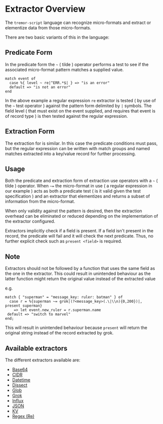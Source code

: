 # Extractor Overview 

The `tremor-script` language can recognize micro-formats and extract or elementize data from those micro-formats.

There are two basic variants of this in the language:

## Predicate Form

In the predicate form the `~` ( tilde ) operator performs a test to see if the
associated micro-format pattern matches a supplied value.

```tremor
match event of
  case %{ level ~ re|^ERR.*$| } => "is an error"
  default => "is not an error"
end
```

In the above example a regular expression `re` extractor is tested ( by use of the `~` test operator ) against the pattern form delimited by `|` symbols. The field level ( that must exist on the event supplied, and requires that event is of record type ) is then tested against the regular expression.

## Extraction Form

The extraction for is similar. In this case the predicate conditions must pass, but the regular expression can be written with match groups and named matches extracted into a key/value record for further processing.

## Usage

Both the predicate and extraction form of extraction use operators with a `~` ( tilde ) operator. When `~=` the micro-format in use ( a regular expression in our example ) acts as both a predicate test ( is it valid given the test specification ) and an extractor that elementizes and returns a subset of information from the micro-format.

When only validity against the pattern is desired, then the extraction overhead can be eliminated or reduced depending on the implementation of the extractor configured.

Extractors implicitly check if a field is present. If a field isn't present in the record, the predicate will fail and it will check the next predicate. Thus, no further explicit check such as `present <field>` is required.

## Note

Extractors should not be followed by a function that uses the same field as the one in the extractor. This could result in unintended behaviour as the latter function might return the original value instead of the extracted value

e.g.

```tremor
match { "superman" = "message_key: ruler: batman" } of
  case r = %{superman ~= grok|(?<message_key>(.\|\\n){0,200})|, present superman}
    => let event.new_ruler = r.superman.name
 default => "switch to marvel"
end;
```

This will result in unintended behaviour because `present` will return the original string instead of the record extracted by grok.

## Available extractors

The different extractors available are:

- [Base64](/docs/extractors/base64)
- [CIDR](/docs/extractors/cidr)
- [Datetime](/docs/extractors/datetime)
- [Dissect](/docs/extractors/dissect)
- [Glob](/docs/extractors/glob)
- [Grok](/docs/extractors/grok)
- [Influx](/docs/extractors/influx)
- [JSON](/docs/extractors/json)
- [KV](/docs/extractors/kv)
- [Regex (Re)](/docs/extractors/regex)
